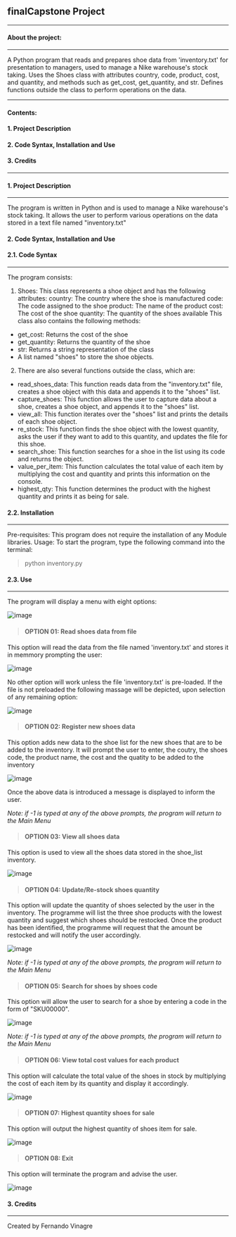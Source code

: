 ## finalCapstone Project
-----------------------------------------------------------------------------------------------------------------------------------------

#### About the project:
-----------------------
A Python program that reads and prepares shoe data from 'inventory.txt' for presentation to managers,  used to manage a Nike warehouse's stock taking. Uses the Shoes class with attributes country, code, product, cost, and quantity, and methods such as get_cost, get_quantity, and str. Defines functions outside the class to perform operations on the data.

-----------------------------------------------------------------------------------------------------------------------------------------

#### **Contents:**
#### 1. Project Description
#### 2. Code Syntax, Installation and Use
#### 3. Credits
-----------------------------------------------------------------------------------------------------------------------------------------

#### 1. Project Description
-----------------------
The program is written in Python and is used to manage a Nike warehouse's stock taking. It allows the user to perform various operations on the data stored in a text file named "inventory.txt"

#### 2. Code Syntax, Installation and Use
#### 2.1. Code Syntax
-----------------------
The program consists:
1) Shoes: This class represents a shoe object and has the following attributes: country: The country where the shoe is manufactured code: The code assigned to the shoe product: The name of the product cost: The cost of the shoe quantity: The quantity of the shoes available
This class also contains the following methods:
- get_cost: Returns the cost of the shoe
- get_quantity: Returns the quantity of the shoe
- str: Returns a string representation of the class
- A list named "shoes" to store the shoe objects.
2) There are also several functions outside the class, which are:
- read_shoes_data: This function reads data from the "inventory.txt" file, creates a shoe object with this data and appends it to the "shoes" list.
- capture_shoes: This function allows the user to capture data about a shoe, creates a shoe object, and appends it to the "shoes" list.
- view_all: This function iterates over the "shoes" list and prints the details of each shoe object.
- re_stock: This function finds the shoe object with the lowest quantity, asks the user if they want to add to this quantity, and updates the file for this shoe.
- search_shoe: This function searches for a shoe in the list using its code and returns the object.
- value_per_item: This function calculates the total value of each item by multiplying the cost and quantity and prints this information on the console.
- highest_qty: This function determines the product with the highest quantity and prints it as being for sale.


#### 2.2. Installation
-----------------------
Pre-requisites: This program does not require the installation of any Module libraries.
Usage: To start the program, type the following command into the terminal:

> python inventory.py


#### 2.3. Use
-----------------------
The program will display a menu with eight options:

![image](https://user-images.githubusercontent.com/57161263/218339123-7f8c5f97-bc65-465f-8ebc-26a142a128e1.png)


> #### OPTION 01: Read shoes data from file
This option will read the data from the file named 'inventory.txt' and stores it in memmory prompting the user:

![image](https://user-images.githubusercontent.com/57161263/218339580-bb3135af-3240-495e-bbdc-aff18aa3bde7.png)

No other option will work unless the file 'inventory.txt' is pre-loaded. If the file is not preloaded the following massage will be depicted, upon selection of any remaining option:

![image](https://user-images.githubusercontent.com/57161263/218339545-2eb1f7a0-88b8-4168-b1fb-11a935634594.png)


> #### OPTION 02: Register new shoes data
This option adds new data to the shoe list for the new shoes that are to be added to the inventory.
It will prompt the user to enter, the coutry, the shoes code, the product name, the cost and the quatity to be added to the inventory

![image](https://user-images.githubusercontent.com/57161263/218340158-183672d3-413b-4924-8c7e-476e79cef8e4.png)

Once the above data is introduced a message is displayed to inform the user.

_Note: if -1 is typed at any of the above prompts, the program will return to the Main Menu_


> #### OPTION 03: View all shoes data
This option is used to view all the shoes data stored in the shoe_list inventory.

![image](https://user-images.githubusercontent.com/57161263/218340474-094eb8f6-186f-427f-95a3-71411006ffc8.png)


> #### OPTION 04: Update/Re-stock shoes quantity
This option will update the quantity of shoes selected by the user in the inventory.
The programme will list the three shoe products with the lowest quantity and suggest which shoes should be restocked.
Once the product has been identified, the programme will request that the amount be restocked and will notify the user accordingly.

![image](https://user-images.githubusercontent.com/57161263/218340558-4e92d7e0-13e4-40b7-98ca-1501248e2f30.png)

_Note: if -1 is typed at any of the above prompts, the program will return to the Main Menu_


> #### OPTION 05: Search for shoes by shoes code
This option will allow the user to search for a shoe by entering a code in the form of "SKU00000".

![image](https://user-images.githubusercontent.com/57161263/218340962-991e535f-9927-4de6-b923-1cc6003a3cb5.png)

_Note: if -1 is typed at any of the above prompts, the program will return to the Main Menu_


> #### OPTION 06: View total cost values for each product 
This option will calculate the total value of the shoes in stock by multiplying the cost of each item by its quantity and display it accordingly.

![image](https://user-images.githubusercontent.com/57161263/218341046-331b58da-9579-4634-a4fb-a76296a869e2.png)


> #### OPTION 07: Highest quantity shoes for sale 
This option will output the highest quantity of shoes item for sale.

![image](https://user-images.githubusercontent.com/57161263/218341090-43a54fef-ab4a-40c2-83c0-9a3c549ffe57.png)


> #### OPTION 08: Exit 
This option will terminate the program and advise the user.

![image](https://user-images.githubusercontent.com/57161263/218341164-04038f42-e939-4e2d-b22a-5fdc1f7d0a42.png)


#### 3. Credits
-----------------------
Created by Fernando Vinagre
